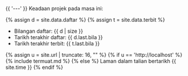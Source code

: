 {{ '---' }}
Keadaan projek pada masa ini:

{% assign d = site.data.daftar %}
{% assign t = site.data.terbit %}

- Bilangan daftar: {{ d | size }}
- Tarikh terakhir daftar: {{ d.last.bila }}
- Tarikh terakhir terbit: {{ t.last.bila }}

{% assign u = site.url | truncate: 16, "" %}
{% if u == 'http://localhost' %}
{% include termuat.md %}
{% else %}
Laman dalam talian bertarikh {{ site.time }}
{% endif %}
